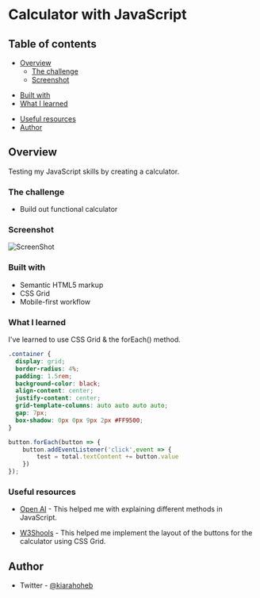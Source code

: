# Calculator with JavaScript
 

## Table of contents

- [Overview](#overview)
  - [The challenge](#the-challenge)
  - [Screenshot](#screenshot)
  <!-- - [Links](#links) -->
<!-- - [My process](#my-process) -->
  - [Built with](#built-with)
  - [What I learned](#what-i-learned)
  <!-- - [Continued development](#continued-development) -->
  - [Useful resources](#useful-resources)
- [Author](#author)
<!-- - [Acknowledgments](#acknowledgments) -->

## Overview

Testing my JavaScript skills by creating a calculator.

### The challenge

- Build out functional calculator

### Screenshot

![ScreenShot](https://raw.github.com/kxtara/calculator-js/main/images/calc.png)


<!-- ### Links

- Solution URL: [Add solution URL here](https://your-solution-url.com)
- Live Site URL: [Add live site URL here](https://your-live-site-url.com) -->

<!-- ## My process -->



### Built with

- Semantic HTML5 markup
- CSS Grid
- Mobile-first workflow

### What I learned

I've learned to use CSS Grid & the forEach() method.
```css
.container {
  display: grid;
  border-radius: 4%;
  padding: 1.5rem;
  background-color: black;
  align-content: center;
  justify-content: center;
  grid-template-columns: auto auto auto auto;
  gap: 7px;
  box-shadow: 0px 0px 9px 2px #FF9500;
}
```
```js
button.forEach(button => {
    button.addEventListener('click',event => {
        test = total.textContent += button.value
    })
});
```



<!-- ### Continued development -->




### Useful resources

- [Open AI](https://chat.openai.com/) - This helped me with explaining different methods in JavaScript.

- [W3Shools](https://www.w3schools.com/css/css_grid.asp) - This helped me implement the layout of the buttons for the calculator using CSS Grid.

## Author

- Twitter - [@kiarahoheb](https://www.twitter.com/kiarahoheb)